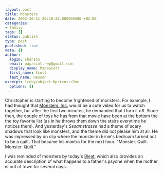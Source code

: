 ```yaml
---
layout: post
title: Monsters
date: 2002-10-11 20:10:23.000000000 +02:00
categories:
- family
tags: []
status: publish
type: post
published: true
meta: {}
author:
  login: shanson
  email: papascott-wp@gmail.com
  display_name: PapaScott
  first_name: Scott
  last_name: Hanson
excerpt: !ruby/object:Hpricot::Doc
  options: {}
---
```

<p>Christopher is starting to become frightened of monsters. For example, I had thought that <a href="http://us.imdb.com/Title?0198781">Monsters, Inc.</a> would be a cute video for us to watch together, but after the first two minutes, he demanded that I turn it off. Since then, the couple of toys he has from that movie have been at the bottom the the toy favorite list (as in he throws them down the stairs everytime he notices them). And yesterday's <em>Sesamstrasse</em> had a theme of scary shadows that look like monsters, and the theme did not please him at all. He was impressed by on clip where the monster in Ernie's bedroom turned out to be a quilt. That became his mantra for the next hour. "Monster. Quilt. Monster. Quilt."</p>
<p>I was reminded of monsters by today's <a href="http://www.lileks.com/bleats/archive/02/1002/100202.html#101102">Bleat</a>, which also provides an accurate description of what happens to a father's psyche when the mother is out of town for several days.</p>
